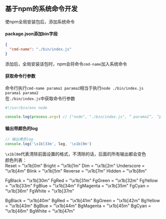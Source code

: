 ## 基于npm的系统命令开发
使npm全局安装包后，添加系统命令
#### package.json添加bin字段
```json
{
  "cmd-name": "./bin/index.js"
}
```
添加后，全局安装该包时，npm会将命令```cmd-name```加入系统命令
#### 获取命令行参数
命令行执行```cmd-name parama1 parama2```相当于执行```node ./bin/index.js parama1 parama2```  
在```./bin/index.js```中获取命令行参数
```javascript
#!/usr/bin/env node

console.log(process.argv) // ["node", "./bin/index.js", “ parama1”， “parama2”]
```
#### 输出带颜色的log
```javascript
// 输出黄色log
console.log('\x1b[33m', log, '\x1b[0m')
```
```\x1b[0m```代表清除前面设置的格式，不清除的话，后面的所有输出都会变色  
颜色列表：  
Reset = "\x1b[0m"
Bright = "\x1b[1m"
Dim = "\x1b[2m"
Underscore = "\x1b[4m"
Blink = "\x1b[5m"
Reverse = "\x1b[7m"
Hidden = "\x1b[8m"

FgBlack = "\x1b[30m"
FgRed = "\x1b[31m"
FgGreen = "\x1b[32m"
FgYellow = "\x1b[33m"
FgBlue = "\x1b[34m"
FgMagenta = "\x1b[35m"
FgCyan = "\x1b[36m"
FgWhite = "\x1b[37m"

BgBlack = "\x1b[40m"
BgRed = "\x1b[41m"
BgGreen = "\x1b[42m"
BgYellow = "\x1b[43m"
BgBlue = "\x1b[44m"
BgMagenta = "\x1b[45m"
BgCyan = "\x1b[46m"
BgWhite = "\x1b[47m"